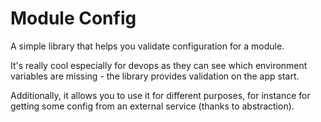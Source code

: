 # Module Config

A simple library that helps you validate configuration for a module.

It's really cool especially for devops as they can see which environment variables are missing - the library provides validation on the app start.

Additionally, it allows you to use it for different purposes, for instance for getting some config from an external service (thanks to abstraction).
